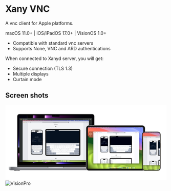 # Xany VNC
A vnc client for Apple platforms.

macOS 11.0+ | iOS/iPadOS 17.0+ | VisionOS 1.0+

- Compatible with standard vnc servers
- Supports None, VNC and ARD authentications
  
 When connected to Xanyd server, you will get:
- Secure connection (TLS 1.3)
- Multiple displays
- Curtain mode  

 ## Screen shots
 ![Apple platforms](./images/all_platforms.png)
 ![VisionPro](./images/VisionPro.png)
